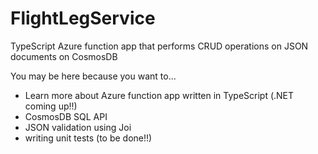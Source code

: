 # FlightLegService

TypeScript Azure function app that performs CRUD operations on JSON documents on CosmosDB

You may be here because you want to...
* Learn more about Azure function app written in TypeScript (.NET coming up!!)
* CosmosDB SQL API
* JSON validation using Joi
* writing unit tests (to be done!!)